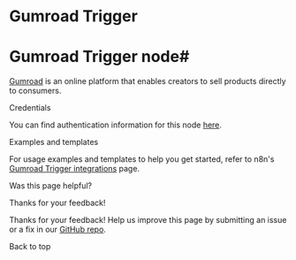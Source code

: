 # Gumroad Trigger

[ ](https://github.com/n8n-io/n8n-docs/edit/main/docs/integrations/builtin/trigger-nodes/n8n-nodes-base.gumroadtrigger.md "Edit this page")

# Gumroad Trigger node#

[Gumroad](https://gumroad.com) is an online platform that enables creators to sell products directly to consumers.

Credentials

You can find authentication information for this node [here](../../credentials/gumroad/).

Examples and templates

For usage examples and templates to help you get started, refer to n8n's [Gumroad Trigger integrations](https://n8n.io/integrations/gumroad-trigger/) page.

Was this page helpful? 

Thanks for your feedback! 

Thanks for your feedback! Help us improve this page by submitting an issue or a fix in our [GitHub repo](https://github.com/n8n-io/n8n-docs). 

Back to top 
